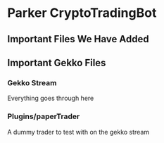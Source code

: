 # Parker CryptoTradingBot

## Important Files We Have Added


## Important Gekko Files

### Gekko Stream
Everything goes through here 

### Plugins/paperTrader
A dummy trader to test with on the gekko stream
